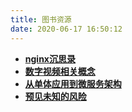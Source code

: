```yaml
---
title: 图书资源
date: 2020-06-17 16:50:12
---
```


* [**nginx沉思录**](/shares/nginx-insight.pdf)
* [**数字视频相关概念**](/digital-video-concept/)
* [**从单体应用到微服务架构**](/monolith-to-microservices/)
* [**预见未知的风险**](/discovery-the-unpredictable-risk/)
